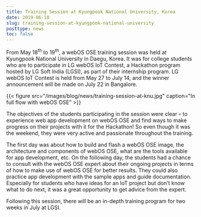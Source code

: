 ```yaml
---
title: Training Session at Kyungpook National University, Korea
date: 2019-06-10
slug: training-session-at-kyungpook-national-university
posttype: news
toc: false
---
```


From May 18<sup>th</sup> to 19<sup>th</sup>, a webOS OSE training session was held at Kyungpook National University in Daegu, Korea. It was for college students who are to participate in LG webOS IoT Contest, a Hackathon program hosted by LG Soft India (LGSI), as part of their internship program. LG webOS IoT Contest is held from May 27 to July 14, and the winner announcement will be made on July 22 in Bangalore.

{{< figure src="/images/blog/news/training-session-at-knu.jpg" caption="In full flow with webOS OSE" >}}

The objectives of the students participating in the session were clear – to experience web app development on webOS OSE and find ways to make progress on their projects with it for the Hackathon! So even though it was the weekend, they were very active and passionate throughout the training.

The first day was about how to build and flash a webOS OSE image, the architecture and components of webOS OSE, what are the tools available for app development, etc. On the following day, the students had a chance to consult with the webOS OSE expert about their ongoing projects in terms of how to make use of webOS OSE for better results. They could also practice app development with the sample apps and guide documentation. Especially for students who have ideas for an IoT project but don’t know what to do next, it was a great opportunity to get advice from the expert.

Following this session, there will be an in-depth training program for two weeks in July at LGSI.

